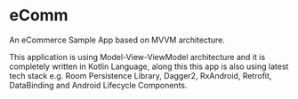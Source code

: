 # eComm
An eCommerce Sample App based on MVVM architecture.

This application is using Model-View-ViewModel architecture and it is completely written in Kotlin Language, 
along this this app is also using latest tech stack e.g. Room Persistence Library, Dagger2, RxAndroid, Retrofit, DataBinding and Android Lifecycle Components. 

